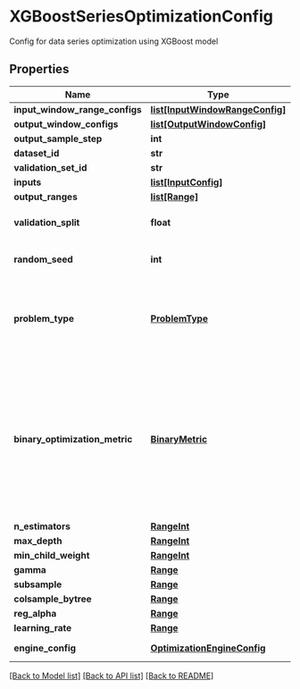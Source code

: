 # XGBoostSeriesOptimizationConfig

Config for data series optimization using XGBoost model
## Properties
Name | Type | Description | Notes
------------ | ------------- | ------------- | -------------
**input_window_range_configs** | [**list[InputWindowRangeConfig]**](InputWindowRangeConfig.md) |  | [optional] 
**output_window_configs** | [**list[OutputWindowConfig]**](OutputWindowConfig.md) |  | [optional] 
**output_sample_step** | **int** |  | [optional] 
**dataset_id** | **str** |  | [optional] 
**validation_set_id** | **str** |  | [optional] 
**inputs** | [**list[InputConfig]**](InputConfig.md) |  | [optional] 
**output_ranges** | [**list[Range]**](Range.md) |  | [optional] 
**validation_split** | **float** |  | [optional] [default to 0.2]
**random_seed** | **int** |  | [optional] [default to 300]
**problem_type** | [**ProblemType**](ProblemType.md) | Defines the problem type. In case of binary classification,  there must be only one output column. | [optional] 
**binary_optimization_metric** | [**BinaryMetric**](BinaryMetric.md) | USED ONLY IN BINARY CLASSIFICATION.  Default metric: ROC_AUC (Area under ROC curve).   Depending on the task at hand, it is recommended to choose an appropriate metric to optimize. | [optional] 
**n_estimators** | [**RangeInt**](RangeInt.md) | N Estimators | 
**max_depth** | [**RangeInt**](RangeInt.md) | MaxDepth | 
**min_child_weight** | [**RangeInt**](RangeInt.md) | MinChildWeight | 
**gamma** | [**Range**](Range.md) | Gamma | 
**subsample** | [**Range**](Range.md) | Subsample | 
**colsample_bytree** | [**Range**](Range.md) | ColsampleBytree | 
**reg_alpha** | [**Range**](Range.md) | RegAlpha | 
**learning_rate** | [**Range**](Range.md) | LearningRate | 
**engine_config** | [**OptimizationEngineConfig**](OptimizationEngineConfig.md) | Optimization engine config | [optional] 

[[Back to Model list]](../README.md#documentation-for-models) [[Back to API list]](../README.md#documentation-for-api-endpoints) [[Back to README]](../README.md)


